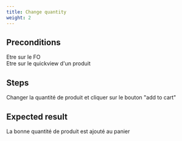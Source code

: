 ```yaml
---
title: Change quantity
weight: 2
---
```


## Preconditions

Etre sur le FO\
Etre sur le quickview d'un produit
## Steps

Changer la quantité de produit et cliquer sur le bouton "add to cart"

## Expected result

La bonne quantité de produit est ajouté au panier

